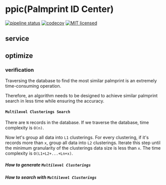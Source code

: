 # ppic(Palmprint ID Center)

[![pipeline status](https://gitlab.com/leosocy/ppic/badges/master/pipeline.svg)](https://gitlab.com/leosocy/ppic/commits/master)
[![codecov](https://codecov.io/gh/PalmID/ppic/branch/master/graph/badge.svg)](https://codecov.io/gh/PalmID/ppic)
[![MIT licensed](https://img.shields.io/badge/license-MIT-green.svg)](https://raw.githubusercontent.com/PalmID/ppic/master/LICENSE)

## service

## optimize

### verification

Traversing the database to find the most similar palmprint is an extremely time-consuming operation.

Therefore, an algorithm needs to be designed to achieve similar palmprint search in less time while ensuring the accuracy.

#### `Multilevel Clusterings Search`

There are `N` records in the database. If we traverse the database, time complexity is `O(n)`.

Now let's group all data into `L1` clusterings. For every clustering, if it's records more than `x`, group all data into `L2` clusterings. Iterate this step until the minimum granularity of the clusterings data size is less than `x`. The time complexity is `O(L1+L2+...+Ln+x)`.

##### How to generate `Multilevel Clusterings`

##### How to search with `Multilevel Clusterings`
